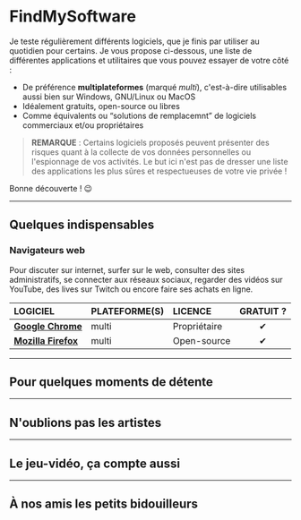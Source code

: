 # FindMySoftware

Je teste régulièrement différents logiciels, que je finis par utiliser au quotidien pour certains. Je vous propose ci-dessous, une liste de différentes applications et utilitaires que vous pouvez essayer de votre côté :

+ De préférence **multiplateformes** (marqué _multi_), c'est-à-dire utilisables aussi bien sur Windows, GNU/Linux ou MacOS
+ Idéalement gratuits, open-source ou libres
+ Comme équivalents ou “solutions de remplacemnt” de logiciels commerciaux et/ou propriétaires

> **REMARQUE** : Certains logiciels proposés peuvent présenter des risques quant à la collecte de vos données personnelles ou l'espionnage de vos activités. Le but ici n'est pas de dresser une liste des applications les plus sûres et respectueuses de votre vie privée !

Bonne découverte ! 😉

---

## Quelques indispensables

### Navigateurs web

Pour discuter sur internet, surfer sur le web, consulter des sites administratifs, se connecter aux réseaux sociaux, regarder des vidéos sur YouTube, des lives sur Twitch ou encore faire ses achats en ligne.

|LOGICIEL|PLATEFORME(S)|LICENCE|GRATUIT ?|
|:--|:--|:--|:--:|
|[**Google Chrome**](https://www.google.com/chrome)|multi|Propriétaire|✔|
|[**Mozilla Firefox**](https://www.mozilla.org/fr/firefox/new)|multi|Open-source|✔|

---

## Pour quelques moments de détente

---

## N'oublions pas les artistes

---

## Le jeu-vidéo, ça compte aussi

---

## À nos amis les petits bidouilleurs
